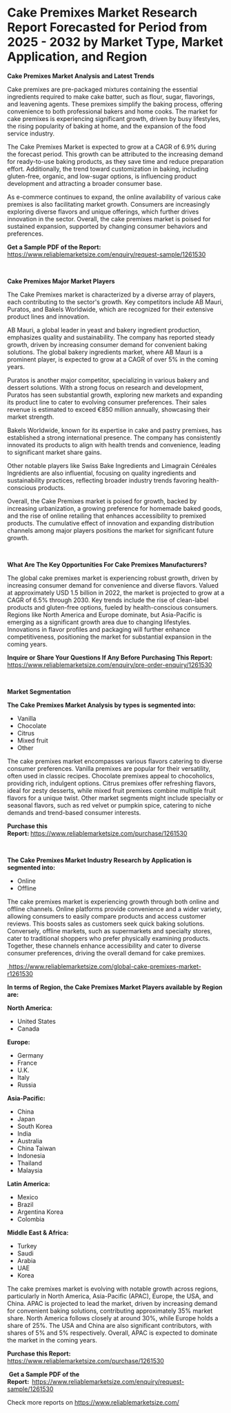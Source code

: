 <p><h1>Cake Premixes Market Research Report Forecasted for Period from 2025 -  2032 by Market Type, Market Application, and Region</h1></p><p><strong>Cake Premixes Market Analysis and Latest Trends</strong></p>
<p><p>Cake premixes are pre-packaged mixtures containing the essential ingredients required to make cake batter, such as flour, sugar, flavorings, and leavening agents. These premixes simplify the baking process, offering convenience to both professional bakers and home cooks. The market for cake premixes is experiencing significant growth, driven by busy lifestyles, the rising popularity of baking at home, and the expansion of the food service industry.</p><p>The Cake Premixes Market is expected to grow at a CAGR of 6.9% during the forecast period. This growth can be attributed to the increasing demand for ready-to-use baking products, as they save time and reduce preparation effort. Additionally, the trend toward customization in baking, including gluten-free, organic, and low-sugar options, is influencing product development and attracting a broader consumer base. </p><p>As e-commerce continues to expand, the online availability of various cake premixes is also facilitating market growth. Consumers are increasingly exploring diverse flavors and unique offerings, which further drives innovation in the sector. Overall, the cake premixes market is poised for sustained expansion, supported by changing consumer behaviors and preferences.</p></p>
<p><strong>Get a Sample PDF of the Report:&nbsp;</strong> <a href="https://www.reliablemarketsize.com/enquiry/request-sample/1261530?utm_campaign=2565&utm_medium=2&utm_source=Github&utm_content=ia&utm_term=07042025&utm_id=cake-premixes">https://www.reliablemarketsize.com/enquiry/request-sample/1261530</a></p>
<p>&nbsp;</p>
<p><strong>Cake Premixes Major Market Players</strong></p>
<p><p>The Cake Premixes market is characterized by a diverse array of players, each contributing to the sector's growth. Key competitors include AB Mauri, Puratos, and Bakels Worldwide, which are recognized for their extensive product lines and innovation.</p><p>AB Mauri, a global leader in yeast and bakery ingredient production, emphasizes quality and sustainability. The company has reported steady growth, driven by increasing consumer demand for convenient baking solutions. The global bakery ingredients market, where AB Mauri is a prominent player, is expected to grow at a CAGR of over 5% in the coming years.</p><p>Puratos is another major competitor, specializing in various bakery and dessert solutions. With a strong focus on research and development, Puratos has seen substantial growth, exploring new markets and expanding its product line to cater to evolving consumer preferences. Their sales revenue is estimated to exceed €850 million annually, showcasing their market strength.</p><p>Bakels Worldwide, known for its expertise in cake and pastry premixes, has established a strong international presence. The company has consistently innovated its products to align with health trends and convenience, leading to significant market share gains. </p><p>Other notable players like Swiss Bake Ingredients and Limagrain Céréales Ingrédients are also influential, focusing on quality ingredients and sustainability practices, reflecting broader industry trends favoring health-conscious products.</p><p>Overall, the Cake Premixes market is poised for growth, backed by increasing urbanization, a growing preference for homemade baked goods, and the rise of online retailing that enhances accessibility to premixed products. The cumulative effect of innovation and expanding distribution channels among major players positions the market for significant future growth.</p></p>
<p>&nbsp;</p>
<p><strong>What Are The Key Opportunities For Cake Premixes Manufacturers?</strong></p>
<p><p>The global cake premixes market is experiencing robust growth, driven by increasing consumer demand for convenience and diverse flavors. Valued at approximately USD 1.5 billion in 2022, the market is projected to grow at a CAGR of 6.5% through 2030. Key trends include the rise of clean-label products and gluten-free options, fueled by health-conscious consumers. Regions like North America and Europe dominate, but Asia-Pacific is emerging as a significant growth area due to changing lifestyles. Innovations in flavor profiles and packaging will further enhance competitiveness, positioning the market for substantial expansion in the coming years.</p></p>
<p><strong>Inquire or Share Your Questions If Any Before Purchasing This Report:</strong> <a href="https://www.reliablemarketsize.com/enquiry/pre-order-enquiry/1261530?utm_campaign=2565&utm_medium=2&utm_source=Github&utm_content=ia&utm_term=07042025&utm_id=cake-premixes">https://www.reliablemarketsize.com/enquiry/pre-order-enquiry/1261530</a></p>
<p>&nbsp;</p>
<p><strong>Market Segmentation</strong></p>
<p><strong>The Cake Premixes Market Analysis by types is segmented into:</strong></p>
<p><ul><li>Vanilla</li><li>Chocolate</li><li>Citrus</li><li>Mixed fruit</li><li>Other</li></ul></p>
<p><p>The cake premixes market encompasses various flavors catering to diverse consumer preferences. Vanilla premixes are popular for their versatility, often used in classic recipes. Chocolate premixes appeal to chocoholics, providing rich, indulgent options. Citrus premixes offer refreshing flavors, ideal for zesty desserts, while mixed fruit premixes combine multiple fruit flavors for a unique twist. Other market segments might include specialty or seasonal flavors, such as red velvet or pumpkin spice, catering to niche demands and trend-based consumer interests.</p></p>
<p><strong>Purchase this Report:&nbsp;</strong><a href="https://www.reliablemarketsize.com/purchase/1261530?utm_campaign=2565&utm_medium=2&utm_source=Github&utm_content=ia&utm_term=07042025&utm_id=cake-premixes">https://www.reliablemarketsize.com/purchase/1261530</a></p>
<p>&nbsp;</p>
<p><strong>The Cake Premixes Market Industry Research by Application is segmented into:</strong></p>
<p><ul><li>Online</li><li>Offline</li></ul></p>
<p><p>The cake premixes market is experiencing growth through both online and offline channels. Online platforms provide convenience and a wider variety, allowing consumers to easily compare products and access customer reviews. This boosts sales as customers seek quick baking solutions. Conversely, offline markets, such as supermarkets and specialty stores, cater to traditional shoppers who prefer physically examining products. Together, these channels enhance accessibility and cater to diverse consumer preferences, driving the overall demand for cake premixes.</p></p>
<p><a href="https://www.reliablemarketsize.com/global-cake-premixes-market-r1261530?utm_campaign=2565&utm_medium=2&utm_source=Github&utm_content=ia&utm_term=07042025&utm_id=cake-premixes">&nbsp;https://www.reliablemarketsize.com/global-cake-premixes-market-r1261530</a></p>
<p><strong>In terms of Region, the Cake Premixes Market Players available by Region are:</strong></p>
<p>
    <p> <strong> North America: </strong>
        <ul>
            <li>United States</li>
            <li>Canada</li>
        </ul>
        </p> 
    <p> <strong> Europe: </strong>
        <ul>
            <li>Germany</li>
            <li>France</li>
            <li>U.K.</li>
            <li>Italy</li>
            <li>Russia</li>
        </ul>
        </p> 
    <p> <strong> Asia-Pacific: </strong>
        <ul>
            <li>China</li>
            <li>Japan</li>
            <li>South Korea</li>
            <li>India</li>
            <li>Australia</li>
            <li>China Taiwan</li>
            <li>Indonesia</li>
            <li>Thailand</li>
            <li>Malaysia</li>
        </ul>
        </p> 
    <p> <strong> Latin America: </strong>
        <ul>
            <li>Mexico</li>
            <li>Brazil</li>
            <li>Argentina Korea</li>
            <li>Colombia</li>
        </ul>
        </p> 
    <p> <strong> Middle East & Africa: </strong>
        <ul>
            <li>Turkey</li>
            <li>Saudi</li>
            <li>Arabia</li>
            <li>UAE</li>
            <li>Korea</li>
        </ul>
    </p>
    </p>
<p><p>The cake premixes market is evolving with notable growth across regions, particularly in North America, Asia-Pacific (APAC), Europe, the USA, and China. APAC is projected to lead the market, driven by increasing demand for convenient baking solutions, contributing approximately 35% market share. North America follows closely at around 30%, while Europe holds a share of 25%. The USA and China are also significant contributors, with shares of 5% and 5% respectively. Overall, APAC is expected to dominate the market in the coming years.</p></p>
<p><strong>Purchase this Report: </strong><a href="https://www.reliablemarketsize.com/purchase/1261530?utm_campaign=2565&utm_medium=2&utm_source=Github&utm_content=ia&utm_term=07042025&utm_id=cake-premixes">https://www.reliablemarketsize.com/purchase/1261530</a></p>
<p>&nbsp;<strong>Get a Sample PDF of the Report:&nbsp;&nbsp;</strong><a href="https://www.reliablemarketsize.com/enquiry/request-sample/1261530?utm_campaign=2565&utm_medium=2&utm_source=Github&utm_content=ia&utm_term=07042025&utm_id=cake-premixes">https://www.reliablemarketsize.com/enquiry/request-sample/1261530</a></p>
<p><strong></strong></p>
<p>Check more reports on <a href="https://www.reliablemarketsize.com/?utm_campaign=2565&utm_medium=2&utm_source=Github&utm_content=ia&utm_term=07042025&utm_id=cake-premixes">https://www.reliablemarketsize.com/</a></p>